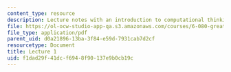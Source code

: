 ```yaml
---
content_type: resource
description: Lecture notes with an introduction to computational thinking.
file: https://ol-ocw-studio-app-qa.s3.amazonaws.com/courses/6-080-great-ideas-in-theoretical-computer-science-spring-2008/f1dad29f41dcf6948f90137e9b0cb19c_lec1.pdf
file_type: application/pdf
parent_uid: d0a21896-13ba-3f84-e59d-7931cab7d2cf
resourcetype: Document
title: Lecture 1
uid: f1dad29f-41dc-f694-8f90-137e9b0cb19c
---
```

